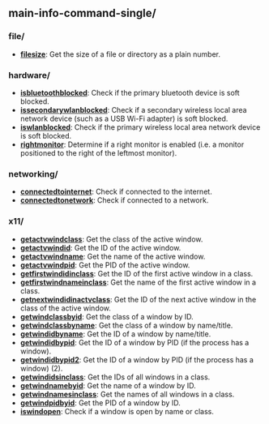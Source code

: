 
## main-info-command-single/

### file/

* [**filesize**](file/filesize): Get the size of a file or directory as a plain number.

### hardware/

* [**isbluetoothblocked**](hardware/isbluetoothblocked): Check if the primary bluetooth device is soft blocked.
* [**issecondarywlanblocked**](hardware/issecondarywlanblocked): Check if a secondary wireless local area network device (such as a USB Wi-Fi adapter) is soft blocked.
* [**iswlanblocked**](hardware/iswlanblocked): Check if the primary wireless local area network device is soft blocked.
* [**rightmonitor**](hardware/rightmonitor): Determine if a right monitor is enabled (i.e. a monitor positioned to the right of the leftmost monitor).

### networking/

* [**connectedtointernet**](networking/connectedtointernet): Check if connected to the internet.
* [**connectedtonetwork**](networking/connectedtonetwork): Check if connected to a network.

### x11/

* [**getactvwindclass**](x11/getactvwindclass): Get the class of the active window.
* [**getactvwindid**](x11/getactvwindid): Get the ID of the active window.
* [**getactvwindname**](x11/getactvwindname): Get the name of the active window.
* [**getactvwindpid**](x11/getactvwindpid): Get the PID of the active window.
* [**getfirstwindidinclass**](x11/getfirstwindidinclass): Get the ID of the first active window in a class.
* [**getfirstwindnameinclass**](x11/getfirstwindnameinclass): Get the name of the first active window in a class.
* [**getnextwindidinactvclass**](x11/getnextwindidinactvclass): Get the ID of the next active window in the class of the active window.
* [**getwindclassbyid**](x11/getwindclassbyid): Get the class of a window by ID.
* [**getwindclassbyname**](x11/getwindclassbyname): Get the class of a window by name/title.
* [**getwindidbyname**](x11/getwindidbyname): Get the ID of a window by name/title.
* [**getwindidbypid**](x11/getwindidbypid): Get the ID of a window by PID (if the process has a window).
* [**getwindidbypid2**](x11/getwindidbypid2): Get the ID of a window by PID (if the process has a window) (2).
* [**getwindidsinclass**](x11/getwindidsinclass): Get the IDs of all windows in a class.
* [**getwindnamebyid**](x11/getwindnamebyid): Get the name of a window by ID.
* [**getwindnamesinclass**](x11/getwindnamesinclass): Get the names of all windows in a class.
* [**getwindpidbyid**](x11/getwindpidbyid): Get the PID of a window by ID.
* [**iswindopen**](x11/iswindopen): Check if a window is open by name or class.
